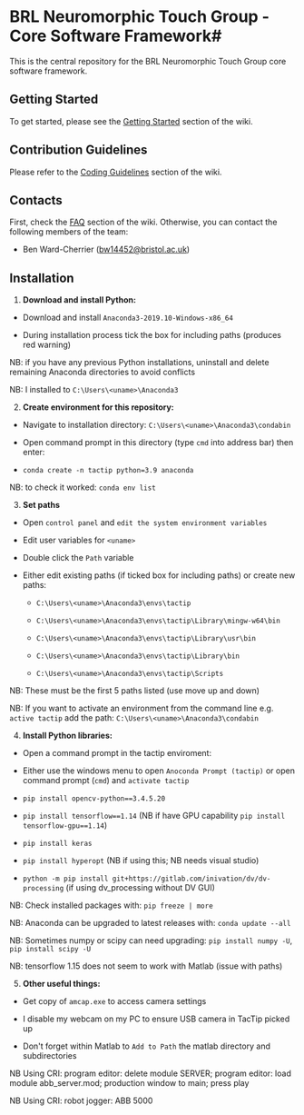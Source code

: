 # BRL Neuromorphic Touch Group - Core Software Framework#

This is the central repository for the BRL Neuromorphic Touch Group core software framework.

## Getting Started ##

To get started, please see the [Getting Started](https://bitbucket.org/brltactile/tactile-core/wiki/Getting%20Started) section of the wiki.

## Contribution Guidelines ##

Please refer to the [Coding Guidelines](https://bitbucket.org/brltactile/tactile-core/wiki/Coding%20Guidelines) section of the wiki.

## Contacts ##

First, check the [FAQ](https://bitbucket.org/brltactile/tactile-core/wiki/FAQ) section of the wiki. 
Otherwise, you can contact the following members of the team:

* Ben Ward-Cherrier (bw14452@bristol.ac.uk)


## Installation ##

1) **Download and install Python:** 

- Download and install `Anaconda3-2019.10-Windows-x86_64`

- During installation process tick the box for including paths (produces red warning)

NB: if you have any previous Python installations, uninstall and delete remaining Anaconda directories to avoid conflicts

NB: I installed to `C:\Users\<uname>\Anaconda3`

2) **Create environment for this repository:**

- Navigate to installation directory: `C:\Users\<uname>\Anaconda3\condabin`

- Open command prompt in this directory (type `cmd` into address bar) then enter:

- `conda create -n tactip python=3.9 anaconda`

NB: to check it worked: `conda env list`

3) **Set paths**

- Open `control panel` and `edit the system environment variables`

- Edit user variables for `<uname>`

- Double click the `Path` variable

- Either edit existing paths (if ticked box for including paths) or create new paths:

	- `C:\Users\<uname>\Anaconda3\envs\tactip`

	- `C:\Users\<uname>\Anaconda3\envs\tactip\Library\mingw-w64\bin`

	- `C:\Users\<uname>\Anaconda3\envs\tactip\Library\usr\bin`

	- `C:\Users\<uname>\Anaconda3\envs\tactip\Library\bin`

	- `C:\Users\<uname>\Anaconda3\envs\tactip\Scripts`

NB: These must be the first 5 paths listed (use move up and down)

NB: If you want to activate an environment from the command line e.g. `active tactip` add the path: `C:\Users\<uname>\Anaconda3\condabin`

4) **Install Python libraries:**

- Open a command prompt in the tactip enviroment:

- Either use the windows menu to open `Anoconda Prompt (tactip)` or open command prompt (`cmd`) and `activate tactip`

- `pip install opencv-python==3.4.5.20`

- `pip install tensorflow==1.14` (NB if have GPU capability `pip install tensorflow-gpu==1.14`)

- `pip install keras`

- `pip install hyperopt` (NB if using this; NB needs visual studio)

- `python -m pip install git+https://gitlab.com/inivation/dv/dv-processing` (if using dv_processing without DV GUI)

NB: Check installed packages with: `pip freeze | more`

NB: Anaconda can be upgraded to latest releases with: `conda update --all`

NB: Sometimes numpy or scipy can need upgrading: `pip install numpy -U`, `pip install scipy -U`

NB: tensorflow 1.15 does not seem to work with Matlab (issue with paths)


5) **Other useful things:**

- Get copy of `amcap.exe` to access camera settings

- I disable my webcam on my PC to ensure USB camera in TacTip picked up

- Don't forget within Matlab to `Add to Path` the matlab directory and subdirectories

NB Using CRI: program editor: delete module SERVER; program editor: load module abb_server.mod; production window to main; press play

NB Using CRI: robot jogger: ABB 5000


